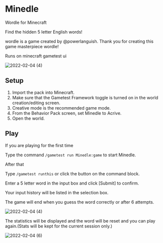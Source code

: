 # Minedle

Wordle for Minecraft

Find the hidden 5 letter English words!

wordle is a game created by @powerlanguish.
Thank you for creating this game masterpiece wordle!

Runs on minecraft gametest ui

![2022-02-04 (4)](https://user-images.githubusercontent.com/46467578/152405973-f96d1a3a-94e6-4218-8488-8619e191587d.png)


## Setup

1. Import the pack into Minecraft.
2. Make sure that the Gametest Framework toggle is turned on in the world creation/editing screen.
3. Creative mode is the recommended game mode.
4. From the Behavior Pack screen, set Minedle to Acrive.
5. Open the world.

## Play

If you are playing for the first time

Type the command `/gametest run Minedle:game` to start Minedle.

After that

Type `/gametest runthis` or click the button on the command block.

Enter a 5 letter word in the input box and click \[Submit\] to confirm.

Your input history will be listed in the selection box.

The game will end when you guess the word correctly or after 6 attempts.

![2022-02-04 (4)](https://user-images.githubusercontent.com/46467578/152405973-f96d1a3a-94e6-4218-8488-8619e191587d.png)

The statistics will be displayed and the word will be reset and you can play again.(Stats will be kept for the current session only.)

![2022-02-04 (6)](https://user-images.githubusercontent.com/46467578/152408584-1853ce51-6b08-4355-affa-42456e37273b.png)

